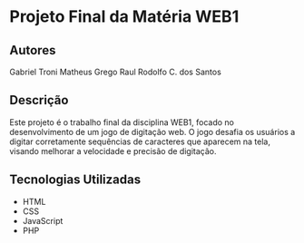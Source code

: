 # Projeto Final da Matéria WEB1

## Autores
Gabriel Troni
Matheus Grego
Raul
Rodolfo C. dos Santos
## Descrição

Este projeto é o trabalho final da disciplina WEB1, focado no desenvolvimento de um jogo de digitação web. O jogo desafia os usuários a digitar corretamente sequências de caracteres que aparecem na tela, visando melhorar a velocidade e precisão de digitação.

## Tecnologias Utilizadas

- HTML
- CSS
- JavaScript
- PHP